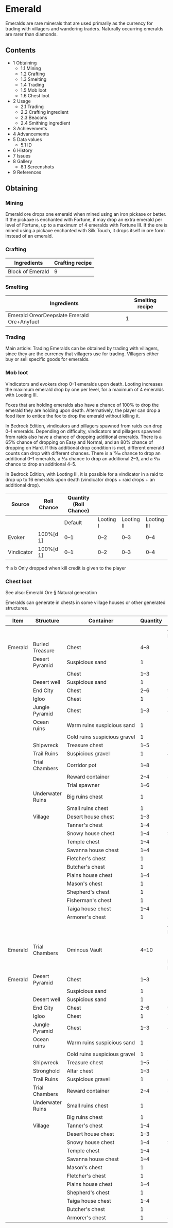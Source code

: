 # Emerald
Emeralds are rare minerals that are used primarily as the currency for trading with villagers and wandering traders. Naturally occurring emeralds are rarer than diamonds.

## Contents
- 1 Obtaining
	- 1.1 Mining
	- 1.2 Crafting
	- 1.3 Smelting
	- 1.4 Trading
	- 1.5 Mob loot
	- 1.6 Chest loot
- 2 Usage
	- 2.1 Trading
	- 2.2 Crafting ingredient
	- 2.3 Beacons
	- 2.4 Smithing ingredient
- 3 Achievements
- 4 Advancements
- 5 Data values
	- 5.1 ID
- 6 History
- 7 Issues
- 8 Gallery
	- 8.1 Screenshots
- 9 References

## Obtaining
### Mining
Emerald ore drops one emerald when mined using an iron pickaxe or better. If the pickaxe is enchanted with Fortune, it may drop an extra emerald per level of Fortune, up to a maximum of 4 emeralds with Fortune III. If the ore is mined using a pickaxe enchanted with Silk Touch, it drops itself in ore form instead of an emerald.

### Crafting
| Ingredients      | Crafting recipe |
|------------------|-----------------|
| Block of Emerald | 9               |

### Smelting
| Ingredients                                | Smelting recipe |
|--------------------------------------------|-----------------|
| Emerald OreorDeepslate Emerald Ore+Anyfuel | 1               |

### Trading
Main article: Trading
Emeralds can be obtained by trading with villagers, since they are the currency that villagers use for trading. Villagers either buy or sell specific goods for emeralds.

### Mob loot
Vindicators and evokers drop 0–1 emeralds upon death. Looting increases the maximum emerald drop by one per level, for a maximum of 4 emeralds with Looting III.

Foxes that are holding emeralds also have a chance of 100% to drop the emerald they are holding upon death. Alternatively, the player can drop a food item to entice the fox to drop the emerald without killing it.

In Bedrock Edition, vindicators and pillagers spawned from raids can drop 0–1 emeralds. Depending on difficulty, vindicators and pillagers spawned from raids also have a chance of dropping additional emeralds. There is a 65% chance of dropping on Easy and Normal, and an 80% chance of dropping on Hard. If this additional drop condition is met, different emerald counts can drop with different chances. There is a 10⁄39 chance to drop an additional 0–1 emeralds, a 5⁄39 chance to drop an additional 2–3, and a 2⁄39 chance to drop an additional 4–5.

In Bedrock Edition, with Looting III, it is possible for a vindicator in a raid to drop up to 16 emeralds upon death (vindicator drops + raid drops + an additional drop).

| Source     | Roll Chance | Quantity (Roll Chance) |           |            |             |
|------------|-------------|------------------------|-----------|------------|-------------|
|            |             | Default                | Looting I | Looting II | Looting III |
| Evoker     | 100%[d 1]   | 0–1                    | 0–2       | 0–3        | 0–4         |
| Vindicator | 100%[d 1]   | 0–1                    | 0–2       | 0–3        | 0–4         |


↑ a b Only dropped when kill credit is given to the player


### Chest loot
See also: Emerald Ore § Natural generation

Emeralds can generate in chests in some village houses or other generated structures.

| Item    | Structure        | Container                    | Quantity | Chance            |
|---------|------------------|------------------------------|----------|-------------------|
|         |                  |                              |          | Java Edition      |
| Emerald | Buried Treasure  | Chest                        | 4–8      | 59.9%             |
|         | Desert Pyramid   | Suspicious sand              | 1        | 12.5%             |
|         |                  | Chest                        | 1–3      | 18%               |
|         | Desert well      | Suspicious sand              | 1        | 12.5%             |
|         | End City         | Chest                        | 2–6      | 9%                |
|         | Igloo            | Chest                        | 1        | 7.6%              |
|         | Jungle Pyramid   | Chest                        | 1–3      | 8.7%              |
|         | Ocean ruins      | Warm ruins suspicious sand   | 1        | 13.3%             |
|         |                  | Cold ruins suspicious gravel | 1        | 13.3%             |
|         | Shipwreck        | Treasure chest               | 1–5      | 73.7%             |
|         | Trail Ruins      | Suspicious gravel            | 1        | 4.4%              |
|         | Trial Chambers   | Corridor pot                 | 1–8      | 18.1%             |
|         |                  | Reward container             | 2–4      | 39.6%             |
|         |                  | Trial spawner                | 1–6      | 11.5%             |
|         | Underwater Ruins | Big ruins chest              | 1        | 14.9%             |
|         |                  | Small ruins chest            | 1        | 16.4%             |
|         | Village          | Desert house chest           | 1–3      | 14.3%             |
|         |                  | Tanner's chest               | 1–4      | 17.3%             |
|         |                  | Snowy house chest            | 1–4      | 9.9%              |
|         |                  | Temple chest                 | 1–4      | 25.4%             |
|         |                  | Savanna house chest          | 1–4      | 21.5%             |
|         |                  | Fletcher's chest             | 1        | 12.3%             |
|         |                  | Butcher's chest              | 1        | 10.2%             |
|         |                  | Plains house chest           | 1–4      | 22.8%             |
|         |                  | Mason's chest                | 1        | 20.8%             |
|         |                  | Shepherd's chest             | 1        | 12.3%             |
|         |                  | Fisherman's chest            | 1        | 24.2%             |
|         |                  | Taiga house chest            | 1–4      | 18.6%             |
|         |                  | Armorer's chest              | 1        | 31.8%             |
|         |                  |                              |          | Java Edition 1.21 |
| Emerald | Trial Chambers   | Ominous Vault                | 4–10     | 54.9%             |
|         |                  |                              |          | Bedrock Edition   |
| Emerald | Desert Pyramid   | Chest                        | 1–3      | 18%               |
|         |                  | Suspicious sand              | 1        | 12.5%             |
|         | Desert well      | Suspicious sand              | 1        | 12.5%             |
|         | End City         | Chest                        | 2–6      | 9%                |
|         | Igloo            | Chest                        | 1        | 7.6%              |
|         | Jungle Pyramid   | Chest                        | 1–3      | 8.7%              |
|         | Ocean ruins      | Warm ruins suspicious sand   | 1        | 13.3%             |
|         |                  | Cold ruins suspicious gravel | 1        | 13.3%             |
|         | Shipwreck        | Treasure chest               | 1–5      | 73.7%             |
|         | Stronghold       | Altar chest                  | 1–3      | 7.1%              |
|         | Trail Ruins      | Suspicious gravel            | 1        | 4.3%              |
|         | Trial Chambers   | Reward container             | 2–4      | 39.6%             |
|         | Underwater Ruins | Small ruins chest            | 1        | 16.4%             |
|         |                  | Big ruins chest              | 1        | 14.9%             |
|         | Village          | Tanner's chest               | 1–4      | 17.3%             |
|         |                  | Desert house chest           | 1–3      | 14.3%             |
|         |                  | Snowy house chest            | 1–4      | 9.9%              |
|         |                  | Temple chest                 | 1–4      | 25.4%             |
|         |                  | Savanna house chest          | 1–4      | 21.5%             |
|         |                  | Mason's chest                | 1        | 20.8%             |
|         |                  | Fletcher's chest             | 1        | 12.3%             |
|         |                  | Plains house chest           | 1–4      | 22.8%             |
|         |                  | Shepherd's chest             | 1        | 12.3%             |
|         |                  | Taiga house chest            | 1–4      | 20.3%             |
|         |                  | Butcher's chest              | 1        | 10.2%             |
|         |                  | Armorer's chest              | 1        | 31.8%             |


